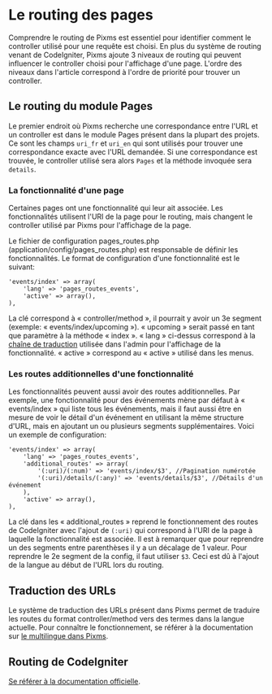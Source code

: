# Le routing des pages

Comprendre le routing de Pixms est essentiel pour identifier comment le controller utilisé pour une requête est choisi. En plus du système de routing venant de CodeIgniter, Pixms ajoute 3 niveaux de routing qui peuvent influencer le controller choisi pour l'affichage d'une page. L'ordre des niveaux dans l'article correspond à l'ordre de priorité pour trouver un controller.

Le routing du module Pages
--------------------------

Le premier endroit où Pixms recherche une correspondance entre l'URL et un controller est dans le module Pages présent dans la plupart des projets. Ce sont les champs `uri_fr` et `uri_en` qui sont utilisés pour trouver une correspondance exacte avec l'URL demandée. Si une correspondance est trouvée, le controller utilisé sera alors `Pages` et la méthode invoquée sera `details`.

### La fonctionnalité d'une page

Certaines pages ont une fonctionnalité qui leur ait associée. Les fonctionnalités utilisent l'URI de la page pour le routing, mais changent le controller utilisé par Pixms pour l'affichage de la page.

Le fichier de configuration pages_routes.php (application/config/pages_routes.php) est responsable de définir les fonctionnalités. Le format de configuration d'une fonctionnalité est le suivant:

    'events/index' => array(
        'lang' => 'pages_routes_events',
        'active' => array(),
    ),

La clé correspond à « controller/method », il pourrait y avoir un 3e segment (exemple: « events/index/upcoming »). « upcoming » serait passé en tant que paramètre à la méthode « index ». « lang » ci-dessus correspond à la [chaîne de traduction](06-langues.html) utilisée dans l'admin pour l'affichage de la fonctionnalité. « active » correspond au « active » utilisé dans les menus.

### Les routes additionnelles d'une fonctionnalité

Les fonctionnalités peuvent aussi avoir des routes additionnelles. Par exemple, une fonctionnalité pour des événements mène par défaut à « events/index » qui liste tous les événements, mais il faut aussi être en mesure de voir le détail d'un événement en utilisant la même structure d'URL, mais en ajoutant un ou plusieurs segments supplémentaires. Voici un exemple de configuration:

    'events/index' => array(
        'lang' => 'pages_routes_events',
        'additional_routes' => array(
            '(:uri)/(:num)' => 'events/index/$3', //Pagination numérotée
            '(:uri)/details/(:any)' => 'events/details/$3', //Détails d'un événement
        ),
        'active' => array(),
    ),

La clé dans les « additional_routes » reprend le fonctionnement des routes de CodeIgniter avec l'ajout de `(:uri)` qui correspond à l'URI de la page à laquelle la fonctionnalité est associée. Il est à remarquer que pour reprendre un des segments entre parenthèses il y a un décalage de 1 valeur. Pour reprendre le 2e segment de la config, il faut utiliser `$3`. Ceci est dû à l'ajout de la langue au début de l'URL lors du routing.

Traduction des URLs
-------------------

Le système de traduction des URLs présent dans Pixms permet de traduire les routes du format controller/method vers des termes dans la langue actuelle. Pour connaître le fonctionnement, se référer à la documentation sur [le multilingue dans Pixms](06-langues.html).

Routing de CodeIgniter
----------------------

[Se référer à la documentation officielle](https://www.codeigniter.com/userguide3/general/routing.html).